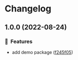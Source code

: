 # Changelog

## 1.0.0 (2022-08-24)


### :rocket:  Features

* add demo package ([f245f05](https://github.com/ze-flo/nxrp-demo/commit/f245f053db9f814172adb8efca321d0e3f87b9b2))
